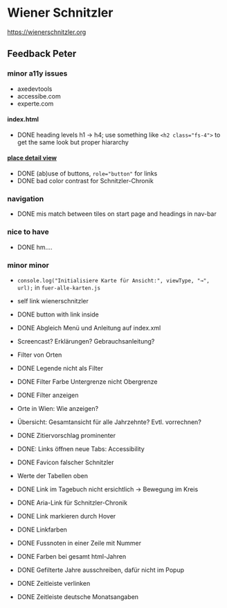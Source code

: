 # Wiener Schnitzler
https://wienerschnitzler.org

## Feedback Peter

### minor a11y issues
* axedevtools
* accessibe.com
* experte.com
#### index.html
* DONE heading levels h1 -> h4; use something like `<h2 class="fs-4">` to get the same look but proper hiararchy

#### [place detail view](https://wienerschnitzler.org/pmb190698.html)
* DONE (ab)use of buttons, `role="button"` for links
* DONE bad color contrast for Schnitzler-Chronik

### navigation
* DONE mis match between tiles on start page and headings in nav-bar

### nice to have
* DONE hm....

### minor minor
* `console.log("Initialisiere Karte für Ansicht:", viewType, "→", url);` in `fuer-alle-karten.js`

* self link wienerschnitzler 
* DONE button with link inside
* DONE Abgleich Menü und Anleitung auf index.xml
* Screencast? Erklärungen? Gebrauchsanleitung?
* Filter von Orten
* DONE Legende nicht als Filter
* DONE Filter Farbe Untergrenze nicht Obergrenze
* DONE Filter anzeigen
* Orte in Wien: Wie anzeigen?
* Übersicht: Gesamtansicht für alle Jahrzehnte? Evtl. vorrechnen?
* DONE Zitiervorschlag prominenter
* DONE: Links öffnen neue Tabs: Accessibility
* DONE Favicon falscher Schnitzler 
* Werte der Tabellen oben
* DONE Link im Tagebuch nicht ersichtlich -> Bewegung im Kreis
* DONE Aria-Link für Schnitzler-Chronik
* DONE Link markieren durch Hover
* DONE Linkfarben
* DONE Fussnoten in einer Zeile mit Nummer
* DONE Farben bei gesamt html-Jahren
* DONE Gefilterte Jahre ausschreiben, dafür nicht im Popup
* DONE Zeitleiste verlinken
* DONE Zeitleiste deutsche Monatsangaben

